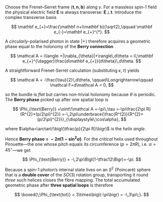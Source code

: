 Choose the Frenet–Serret frame $\{\mathbf t,\mathbf n,\mathbf b\}$ along $\gamma$.
For a massless spin-1 field the physical electric field $\mathbf E$ is always transverse: $\mathbf E\!\perp\!\mathbf t$.  Introduce the complex transverse basis

$$
\mathbf e_{+}=\frac{\mathbf n+i\mathbf b}{\sqrt2},\qquad 
\mathbf e_{-}=\mathbf e_{+}^{*}.
$$

A *circularly*-polarised photon in state $|+\!\rangle$ therefore acquires a geometric phase equal to the holonomy of the **Berry connection**

$$
\mathcal A = i\langle +|\nabla_{\theta}|+\rangle\,d\theta
            = i\;\mathbf e_{+}^{\dagger}\frac{d\mathbf e_{+}}{d\theta}\,d\theta.
$$

A straightforward Frenet-Serret calculation (substituting $\kappa,\tau$) yields

$$
\mathcal A = -\frac{\tau}{2}\,d\theta,
\qquad\Longrightarrow\qquad
\mathcal F=d\mathcal A = 0,
$$

so the bundle is *flat* but carries non-trivial holonomy because $\theta$ is periodic.  The **Berry phase** picked up after one spatial loop is

$$
\Phi_{\text{Berry}}
      =\oint\!\mathcal A
      =-\pi\,\tau
      =-\pi\frac{2\pi R}{R^{2}+(p/2\pi)^{2}}
      =-\,2\pi\underbrace{\frac{R^{2}}{R^{2}+(p/2\pi)^{2}}}_{\displaystyle\;\cos\alpha},
$$

where $\alpha=\arctan\!\bigl(\tfrac{p}{2\pi R}\bigr)$ is the *helix angle*.

Hence **Berry phase $=\; -2\pi(1-\sin^{2}\alpha)$**.  For the *critical* helix used throughout Pirouette—the one whose pitch equals its circumference ($p=2\pi R$), i.e. $\alpha=45^\circ$—we get

$$
\Phi_{\text{Berry}} = -\,2\pi\Bigl(1-\tfrac12\Bigr)=-\pi.
$$

Because a spin-1 photon’s internal state lives on an $S^{2}$ (Poincaré) sphere that is a **double cover** of the $SO(3)$ rotation group, transporting it round *three* such helices closes the fibre mapping.  The total accumulated geometric phase after **three spatial loops** is therefore

$$
\boxed{\;\Phi_{\text{tot}} = 3\times\bigl(-\pi\bigr) = -\,3\pi\;}.
$$